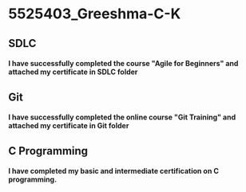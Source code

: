 # 5525403\_Greeshma-C-K

## SDLC

#### I have successfully completed the course "Agile for Beginners" and attached my certificate in SDLC folder

## Git

#### I have successfully completed the online course "Git Training" and attached my certificate in Git folder

## C Programming

#### I have completed my basic and intermediate certification on C programming.

